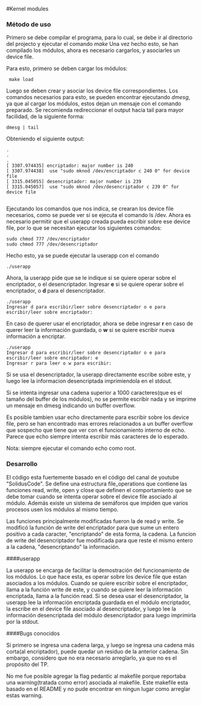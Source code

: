 #Kernel modules


### Método de uso

Primero se debe compilar el programa, para lo cual, se debe ir al directorio del projecto y ejecutar el comando  _make_
Una vez hecho esto, se han compilado los módulos, ahora es necesario cargarlos, y asociarles un device file. 

Para esto, primero se deben cargar los módulos:
 
     make load 
 Luego se deben crear y asociar los device file correspondientes. Los comandos necesarios para esto, se pueden encontrar ejecutando *dmesg*, ya que al cargar los módulos, estos dejan un mensaje con el comando preparado. Se recomienda redireccionar el output hacia tail para mayor facilidad, de la siguiente forma:
 
    dmesg | tail
    
Obteniendo el siguiente output:

``` 
.
.
.
[ 3307.974435] encriptador: major number is 240 
[ 3307.974438] 	use "sudo mknod /dev/encriptador c 240 0" for device file
[ 3315.045055] desencriptador: major number is 239 
[ 3315.045057] 	use "sudo mknod /dev/desencriptador c 239 0" for device file


```

Ejecutando los comandos que nos indica, se crearan los device file necesarios, como se puede ver si se ejecuta el comando ls /dev.
Ahora es necesario permitir que el userapp creada pueda escribir sobre ese device file, por lo que se necesitan ejecutar los siguientes comandos:

    sudo chmod 777 /dev/encriptador
    sudo chmod 777 /dev/desencriptador
    
Hecho esto, ya se puede ejecutar la userapp con el comando 

    ./userapp
    
Ahora, la userapp pide que se le indique si se quiere operar sobre el encriptador, o el desencriptador. Ingresar  __e__  si se quiere operar sobre el encriptador, o  __d__  para el desencriptador.

```
./userapp                         
Ingresar d para escribir/leer sobre desencriptador o e para escribir/leer sobre encriptador:

```

En caso de querer usar el encriptador, ahora se debe ingresar  __r__  en caso de querer leer la información guardada, o  __w__  si se quiere escribir nueva información a encriptar.

```
./userapp                         
Ingresar d para escribir/leer sobre desencriptador o e para escribir/leer sobre encriptador: e
Ingresar r para leer o w para escribir: 
```

Si se usa el desencriptador, la userapp directamente escribe sobre este, y luego lee la informacion desencriptada imprimiendola en el stdout.

Si se intenta ingresar una cadena superior a 1000 caracteres(que es el tamaño del buffer de los módulos), no se permite escribir nada y se imprime un mensaje en dmesg indicando un buffer overflow.

Es posible tambien usar echo directamente para escribir sobre los device file, pero se han encontrado mas errores relacionados a un buffer overflow que sospecho que tiene que ver con el funcionamiento interno de echo. Parece que echo siempre intenta escribir más caracteres de lo esperado.

Nota: siempre ejecutar el comando echo como root.

### Desarrollo

El código esta fuertemente basado en el código del canal de youtube "SolidusCode". Se define una estructura file_operations que contiene las funciones read, write, open y close que definen el comportamiento que se debe tomar cuando se intenta operar sobre el device file asociado al módulo. Además existe un sistema de semáforos que impiden que varios procesos usen los módulos al mismo tiempo.

Las funciones principalmente modificadas fueron la de read y write. Se modificó la función de write del encriptador para que sume un entero positivo a cada caracter, "encriptando" de esta forma, la cadena. La funcion de write del desencriptador fue modificada para que reste el mismo entero a la cadena, "desencriptando" la información.

####userapp

La userapp se encarga de facilitar la demostración del funcionamiento de los módulos. Lo que hace esta, es operar sobre los device file que estan asociados a los módulos. Cuando se quiere escribir sobre el encriptador, llama a la función write de este, y cuando se quiere leer la información encriptada, llama a la función read. Si se desea usar el desencriptador, la userapp lee la información encriptada guardada en el módulo encriptador, la escribe en el device file asociado al desencriptador, y luego lee la información desencriptada del módulo desencriptador para luego imprimirla por la stdout.

####Bugs conocidos

Si primero se ingresa una cadena larga, y luego se ingresa una cadena más corta(al encriptador), puede quedar un residuo de la anterior cadena. Sin embargo, considero que no era necesario arreglarlo, ya que no es el propósito del TP.

No me fue posible agregar la flag pedantic al makefile porque reportaba una warning(tratada como error) asociada al makefile. Este makefile esta basado en el README y no pude encontrar en ningun lugar como arreglar estas warning.


